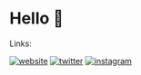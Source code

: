 # Hello 👋

Links:

[![website](https://img.shields.io/badge/website-000?style=for-the-badge&logo=ko-fi&logoColor=white)](https://benjifriedman.com/)
[![twitter](https://img.shields.io/badge/twitter-1DA1F2?style=for-the-badge&logo=twitter&logoColor=white)](https://twitter.com/benjifri)
[![instagram](https://img.shields.io/badge/instagram-DE3C7C?style=for-the-badge&logo=instagram&logoColor=white)](https://instagram.com/benjifriedman)

<!---
<div>
<details>
  <summary>:zap:Languages</summary>

 <img align="left" src="https://github-readme-stats.vercel.app/api/top-langs?username=benjifriedman&show_icons=true&locale=en&layout=compact" alt="benjifriedman" />

</details>
</div>
-->
